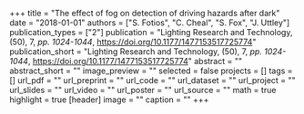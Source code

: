 +++
title = "The effect of fog on detection of driving hazards after dark"
date = "2018-01-01"
authors = ["S. Fotios", "C. Cheal", "S. Fox", "J. Uttley"]
publication_types = ["2"]
publication = "Lighting Research and Technology, (50), 7, _pp. 1024-1044_, https://doi.org/10.1177/1477153517725774"
publication_short = "Lighting Research and Technology, (50), 7, _pp. 1024-1044_, https://doi.org/10.1177/1477153517725774"
abstract = ""
abstract_short = ""
image_preview = ""
selected = false
projects = []
tags = []
url_pdf = ""
url_preprint = ""
url_code = ""
url_dataset = ""
url_project = ""
url_slides = ""
url_video = ""
url_poster = ""
url_source = ""
math = true
highlight = true
[header]
image = ""
caption = ""
+++
